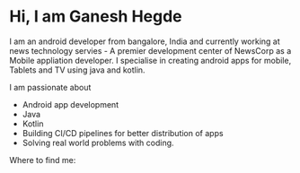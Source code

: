 # Hi, I am Ganesh Hegde

I am an android developer from bangalore, India and currently working at news technology servies - A premier development center of NewsCorp as a Mobile appliation developer. I specialise in creating android apps for mobile, Tablets and TV using java and kotlin.

I am passionate about 
* Android app development
* Java
* Kotlin
* Building CI/CD pipelines for better distribution of apps
* Solving real world problems with coding.


Where to find me:

